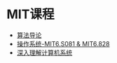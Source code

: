 # MIT课程

 - [算法导论](./MIT/算法导论.md)
 - [操作系统-MIT6.S081 & MIT6.828](./MIT/操作系统.md)
 - [深入理解计算机系统](./MIT/深入理解计算机系统.md)

